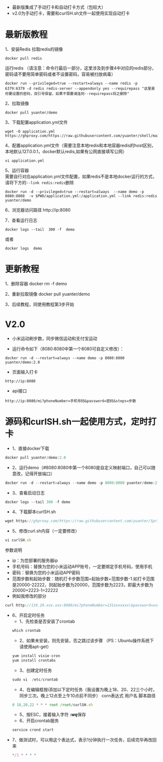 * 最新版集成了手动打卡和自动打卡方式（包较大）
* v2.0为手动打卡，需要和curlSH.sh文件一起使用实现自动打卡

# 最新版教程
1、安装Redis
拉取redis的镜像 
```
docker pull redis  
```

运行redis （请注意：命令行最后一部分，这里涉及到步骤4中对应的redis部分，密码请不要用简单密码或者不设置密码，容易被扫放病毒）
```
docker run --privileged=true --restart=always --name redis -p 6379:6379 -d redis redis-server --appendonly yes --requirepass "这里是你要设置的密码，双引号保留，如果不需要请连同--requirepass将之删除"
```

2、拉取镜像
```
docker pull yuanter/demo
```

3、下载配置application.yml文件
```
wget -O application.yml https://ghproxy.com/https://raw.githubusercontent.com/yuanter/shell/main/demo/application.yml
```

4、配置application.yml文件（需要注意本地redis和本地容器redis的host区别，本地默认127.0.0.1，docker默认redis,如果有公网直接填写公网）
```
vi application.yml
```

5、运行容器  
需要自行对应application.yml文件配置，如果redis不是本地docker运行的方式，请将下方的```--link redis:redis```删除  
```
docker run -d --privileged=true --restart=always  --name demo -p 8080:8080  -v $PWD/application.yml:/application.yml --link redis:redis yuanter/demo
```

6、浏览器访问路径
http://ip:8080


7、查看运行日志
```
docker logs --tail  300 -f  demo
```
或者
```
docker logs  demo
```

# 更新教程
1、删除容器
docker rm -f  demo

2、重新拉取镜像
docker pull yuanter/demo

3、后续教程，同使用教程第3步开始  



# V2.0
* 小米运动刷步数，同步微信运动和支付宝运动  

* 运行命令如下（8080:8080中第一个8080可自定义修改）：  
```
docker run -d --restart=always --name demo -p 8080:8080  yuanter/demo:2.0
```

* 页面输入打卡
```
http://ip:8080
```

* api接口
```
http://ip:8080/mi?phoneNumber=手机号码&password=密码&steps=步数
```


# 源码和curlSH.sh一起使用方式，定时打卡
* 1、直接docker下载
```javascript
docker pull yuanter/demo:2.0
```

* 2、运行demo（#8080:8080中第一个8080是自定义映射端口，自己可以随意改，记得开放端口）
```javascript
docker run -d --restart=always --name demo -p 8080:8080 yuanter/demo:2.0
```

* 3、查看启动日志
```javascript
docker logs --tail 300 -f demo
```

* 4、下载脚本curlSH.sh
```javascript
wget https://ghproxy.com/https://raw.githubusercontent.com/yuanter/SpringBootDemo1/master/curlSH.sh && chmod +x curlSH.sh
```

* 5、修改curl.sh内容（一定要修改）
```javascript
vi curlSH.sh
```
参数说明  
* ip：为您部署的服务器ip  
* 手机号码：替换为您的小米运动APP账号，一定要绑定手机号码，使用手机  
* 密码：替换为您的小米运动APP密码  
* 范围步数和起始步数：随机打卡步数范围=起始步数+范围步数-1.如打卡范围是20000-22222，则起始步数为20000，范围步数为2223，即最大步数为20000+2223-1=22222  
* 例如我修改的部分
```javascript
curl http://119.29.xxx.xxx:8080/mi?phoneNumber=131xxxxxxx\&password=xxxxxxxx\&steps=$[$[RANDOM%2223]+20000]
```

* 6、开启定时任务
    * 1、先检查是否安装了crontab  
	```javascript
    which crontab
    ```
	* 2、如果未安装，则先安装，否之跳过该步骤    （PS：Ubuntu操作系统下请使用apt-get）
    ```javascript
	yum install vixie-cron
    yum install crontabs
    ```
	* 3、创建定时任务  
	```javascript
    sudo vi  /etc/crontab
    ```
	* 4、在编辑框按i添加以下定时任务（我设置为晚上18、20、22三个小时，同步三次。晚上12点至上午10点前不同步）
	corn表达式 用户名 脚本路径
    ```javascript
	0 18,20,22 * * * root /root/curlSH.sh
    ```
	* 5、按ESC，接着输入字符 ***:wq***保存
	* 6、开启crontab服务 
    ```javascript
	service crond start
    ```
* 7、做测试时，可以用这个表达式，表示1分钟执行一次任务，后续完毕再改回来
    ```javascript
    */1 * * * *  
    ```
    
